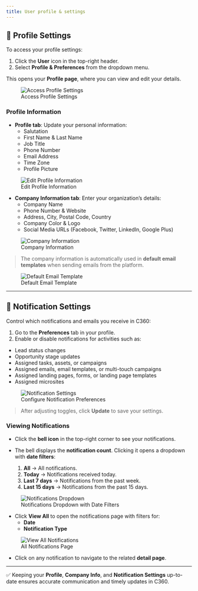 ```yaml
---
title: User profile & settings
---
```


## 👤 Profile Settings

To access your profile settings:

1. Click the **User** icon in the top-right header.
2. Select **Profile & Preferences** from the dropdown menu.

This opens your **Profile page**, where you can view and edit your details.

<figure>
  <img src="/media/profile/access-profile-settings.png" alt="Access Profile Settings" />
  <figcaption>Access Profile Settings</figcaption>
</figure>

### Profile Information

- **Profile tab**: Update your personal information:
  - Salutation
  - First Name & Last Name
  - Job Title
  - Phone Number
  - Email Address
  - Time Zone
  - Profile Picture

<figure>
  <img src="/media/profile/edit-profile-information.png" alt="Edit Profile Information" />
  <figcaption>Edit Profile Information</figcaption>
</figure>

- **Company Information tab**: Enter your organization’s details:
  - Company Name
  - Phone Number & Website
  - Address, City, Postal Code, Country
  - Company Color & Logo
  - Social Media URLs (Facebook, Twitter, LinkedIn, Google Plus)

<figure>
  <img src="/media/profile/company-information.png" alt="Company Information" />
  <figcaption>Company Information</figcaption>
</figure>

> The company information is automatically used in **default email templates** when sending emails from the platform.

<figure>
  <img src="/media/profile/default-email-template.png" alt="Default Email Template" />
  <figcaption>Default Email Template</figcaption>
</figure>

---

## 🔔 Notification Settings

Control which notifications and emails you receive in C360:

1. Go to the **Preferences** tab in your profile.
2. Enable or disable notifications for activities such as:

- Lead status changes
- Opportunity stage updates
- Assigned tasks, assets, or campaigns
- Assigned emails, email templates, or multi-touch campaigns
- Assigned landing pages, forms, or landing page templates
- Assigned microsites

<figure>
  <img src="/media/profile/notification-settings.png" alt="Notification Settings" />
  <figcaption>Configure Notification Preferences</figcaption>
</figure>

> After adjusting toggles, click **Update** to save your settings.

### Viewing Notifications

- Click the **bell icon** in the top-right corner to see your notifications.
- The bell displays the **notification count**. Clicking it opens a dropdown with **date filters**:

  1. **All** → All notifications.
  2. **Today** → Notifications received today.
  3. **Last 7 days** → Notifications from the past week.
  4. **Last 15 days** → Notifications from the past 15 days.

<figure>
  <img src="/media/profile/notification-dropdown.png" alt="Notifications Dropdown" />
  <figcaption>Notifications Dropdown with Date Filters</figcaption>
</figure>

- Click **View All** to open the notifications page with filters for:
  - **Date**
  - **Notification Type**

<figure>
  <img src="/media/profile/view-all-notifications.png" alt="View All Notifications" />
  <figcaption>All Notifications Page</figcaption>
</figure>

- Click on any notification to navigate to the related **detail page**.

---

✅ Keeping your **Profile**, **Company Info**, and **Notification Settings** up-to-date ensures accurate communication and timely updates in C360.
